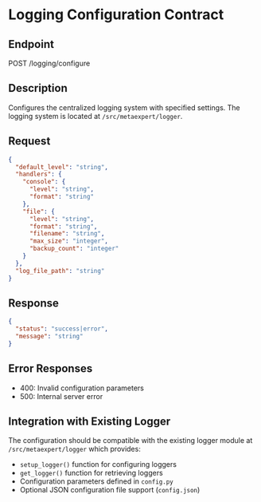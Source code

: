 # Logging Configuration Contract

## Endpoint
POST /logging/configure

## Description
Configures the centralized logging system with specified settings. The logging system is located at `/src/metaexpert/logger`.

## Request
```json
{
  "default_level": "string",
  "handlers": {
    "console": {
      "level": "string",
      "format": "string"
    },
    "file": {
      "level": "string",
      "format": "string",
      "filename": "string",
      "max_size": "integer",
      "backup_count": "integer"
    }
  },
  "log_file_path": "string"
}
```

## Response
```json
{
  "status": "success|error",
  "message": "string"
}
```

## Error Responses
- 400: Invalid configuration parameters
- 500: Internal server error

## Integration with Existing Logger
The configuration should be compatible with the existing logger module at `/src/metaexpert/logger` which provides:
- `setup_logger()` function for configuring loggers
- `get_logger()` function for retrieving loggers
- Configuration parameters defined in `config.py`
- Optional JSON configuration file support (`config.json`)